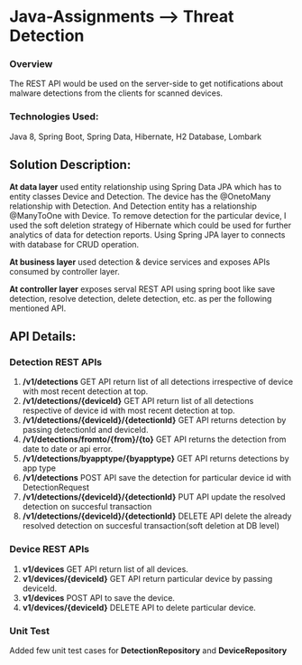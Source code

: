 # Java-Assignments --> Threat Detection

### Overview
The REST API would be used on the server-side to get notifications about malware detections from the clients for scanned devices. 

### Technologies Used: 
Java 8, Spring Boot, Spring Data, Hibernate, H2 Database, Lombark

## Solution Description:
**At data layer** used entity relationship using Spring Data JPA which has to entity classes Device and Detection. The device has the @OnetoMany relationship with Detection. And Detection entity has a relationship @ManyToOne with Device. To remove detection for the particular device, I used the soft deletion strategy of Hibernate which could be used for further analytics of data for detection reports. Using Spring JPA layer to connects with database for CRUD operation. 

**At business layer** used detection & device services and exposes APIs consumed by controller layer. 

**At controller layer** exposes serval REST API using spring boot like save detection, resolve detection, delete detection, etc. as per the following mentioned API. 

## API Details:

### Detection REST APIs

1. **/v1/detections** GET API return list of all detections irrespective of device with most recent detection at top. 
2. **/v1/detections/{deviceId}** GET API return list of all detections respective of device id with most recent detection at top.
3. **/v1/detections/{deviceId}/{detectionId}** GET API returns detection by passing detectionId and deviceId.
4. **/v1/detections/fromto/{from}/{to}** GET API returns the detection from date to date or api error.
5. **/v1/detections/byapptype/{byapptype}** GET API returns detections by app type
6. **/v1/detections** POST API save the detection for particular device id with DetectionRequest
7. **/v1/detections/{deviceId}/{detectionId}** PUT API update the resolved detection on succesful transaction
8. **/v1/detections/{deviceId}/{detectionId}** DELETE API delete the already resolved detection on succesful transaction(soft deletion at DB level)

### Device REST APIs
1. **v1/devices** GET API return list of all devices. 
2. **v1/devices/{deviceId}** GET API return particular device by passing deviceId.
3. **v1/devices** POST API to save the device.
4. **v1/devices/{deviceId}** DELETE API to delete particular device. 

### Unit Test
Added few unit test cases for **DetectionRepository** and **DeviceRepository**
